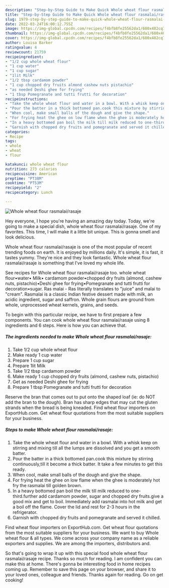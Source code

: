 ```yaml
---
description: "Step-by-Step Guide to Make Quick Whole wheat flour rasmalai/rasaje"
title: "Step-by-Step Guide to Make Quick Whole wheat flour rasmalai/rasaje"
slug: 1979-step-by-step-guide-to-make-quick-whole-wheat-flour-rasmalai-rasaje
date: 2022-03-24T16:00:12.755Z
image: https://img-global.cpcdn.com/recipes/f4bfb8fe25562da1/680x482cq70/whole-wheat-flour-rasmalairasaje-recipe-main-photo.jpg
thumbnail: https://img-global.cpcdn.com/recipes/f4bfb8fe25562da1/680x482cq70/whole-wheat-flour-rasmalairasaje-recipe-main-photo.jpg
cover: https://img-global.cpcdn.com/recipes/f4bfb8fe25562da1/680x482cq70/whole-wheat-flour-rasmalairasaje-recipe-main-photo.jpg
author: Louisa Barker
ratingvalue: 4
reviewcount: 21759
recipeingredient:
- "1/2 cup whole wheat flour"
- "1 cup water"
- "1 cup sugar"
- "1lit Milk"
- "1/2 tbsp cardamom powder"
- "1 cup chopped dry fruits almond cashew nuts pistachio"
- "as needed Deshi ghee for frying"
- "1 tbsp Pomegranate and tutti frutti for decoration"
recipeinstructions:
- "Take the whole wheat flour and water in a bowl. With a whisk keep on stirring and mixing till all the lumps are dissolved and you get a smooth batter."
- "Pour the batter in a thick bottomed pan.cook this mixture by stirring continuously,till it become a thick batter. It take a few minutes to get this ready."
- "When cool, make small balls of the dough and give the shape."
- "For frying heat the ghee on low flame when the ghee is moderately hot fry the rasmalai till golden brown."
- "In a heavy bottomed pan boil the milk till milk reduced to one-third.further add cardamom powder, sugar and chopped dry fruits.give a good mix and get to boil. Immediately add rasmalai into hot milk and get a boil off the flame. Cover the lid and rest for 2-3 hours in the refrigerator."
- "Garnish with chopped dry fruits and pomegranate and served it chilled."
categories:
- Recipe
tags:
- whole
- wheat
- flour

katakunci: whole wheat flour 
nutrition: 273 calories
recipecuisine: American
preptime: "PT38M"
cooktime: "PT53M"
recipeyield: "2"
recipecategory: Lunch

---
```



![Whole wheat flour rasmalai/rasaje](https://img-global.cpcdn.com/recipes/f4bfb8fe25562da1/680x482cq70/whole-wheat-flour-rasmalairasaje-recipe-main-photo.jpg)

Hey everyone, I hope you're having an amazing day today. Today, we're going to make a special dish, whole wheat flour rasmalai/rasaje. One of my favorites. This time, I will make it a little bit unique. This is gonna smell and look delicious.

Whole wheat flour rasmalai/rasaje is one of the most popular of recent trending foods on earth. It is enjoyed by millions daily. It's simple, it is fast, it tastes yummy. They're nice and they look fantastic. Whole wheat flour rasmalai/rasaje is something that I've loved my whole life.

See recipes for Whole wheat flour rasmalai/rasaje too. whole wheat flour•water• Milk• cardamom powder•chopped dry fruits (almond, cashew nuts, pistachio)•Deshi ghee for frying•Pomegranate and tutti frutti for decoration•sugar. Ras malai - Ras literally translates to &#34;juice&#34; and malai to &#34;cream&#34;. Rasmalai is a classic Indian festive dessert made with milk, an acidic ingredient, sugar and saffron. Whole grain flours are ground from whole, unprocessed wheat kernels, grains, and seeds.


To begin with this particular recipe, we have to first prepare a few components. You can cook whole wheat flour rasmalai/rasaje using 8 ingredients and 6 steps. Here is how you can achieve that.

<!--inarticleads1-->

##### The ingredients needed to make Whole wheat flour rasmalai/rasaje:

1. Take 1/2 cup whole wheat flour
1. Make ready 1 cup water
1. Prepare 1 cup sugar
1. Prepare 1lit Milk
1. Take 1/2 tbsp cardamom powder
1. Make ready 1 cup chopped dry fruits (almond, cashew nuts, pistachio)
1. Get as needed Deshi ghee for frying
1. Prepare 1 tbsp Pomegranate and tutti frutti for decoration


Reserve the bran that comes out to put onto the shaped loaf (ie: do NOT add the bran to the dough). Bran has sharp edges that may cut the gluten strands when the bread is being kneaded. Find wheat flour importers on ExportHub.com. Get wheat flour quotations from the most suitable suppliers for your business. 

<!--inarticleads2-->

##### Steps to make Whole wheat flour rasmalai/rasaje:

1. Take the whole wheat flour and water in a bowl. With a whisk keep on stirring and mixing till all the lumps are dissolved and you get a smooth batter.
1. Pour the batter in a thick bottomed pan.cook this mixture by stirring continuously,till it become a thick batter. It take a few minutes to get this ready.
1. When cool, make small balls of the dough and give the shape.
1. For frying heat the ghee on low flame when the ghee is moderately hot fry the rasmalai till golden brown.
1. In a heavy bottomed pan boil the milk till milk reduced to one-third.further add cardamom powder, sugar and chopped dry fruits.give a good mix and get to boil. Immediately add rasmalai into hot milk and get a boil off the flame. Cover the lid and rest for 2-3 hours in the refrigerator.
1. Garnish with chopped dry fruits and pomegranate and served it chilled.


Find wheat flour importers on ExportHub.com. Get wheat flour quotations from the most suitable suppliers for your business. We want to buy Whole wheat flour &amp; all types. We come across your company name as a reliable exporters and supplies. We are among the importers, distributors and. 

So that's going to wrap it up with this special food whole wheat flour rasmalai/rasaje recipe. Thanks so much for reading. I am confident you can make this at home. There's gonna be interesting food in home recipes coming up. Remember to save this page on your browser, and share it to your loved ones, colleague and friends. Thanks again for reading. Go on get cooking!
